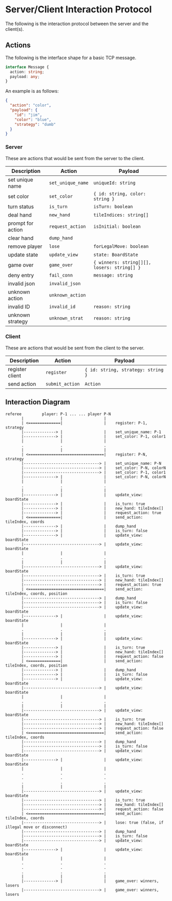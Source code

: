 # Server/Client Interaction Protocol

The following is the interaction protocol between the server and the client(s).

## Actions

The following is the interface shape for a basic TCP message.

```ts
interface Message {
  action: string;
  payload: any;
}
```

An example is as follows:

```json
{
  "action": "color",
  "payload": {
    "id": "jim",
    "color": "blue",
    "strategy": "dumb"
  }
}
```

### Server

These are actions that would be sent from the server to the client.

| Description       | Action            | Payload                                     |
| ----------------- | ----------------- | ------------------------------------------- |
| set unique name   | `set_unique_name` | `uniqueId: string`                          |
| set color         | `set_color`       | `{ id: string, color: string }`             |
| turn status       | `is_turn`         | `isTurn: boolean`                           |
| deal hand         | `new_hand`        | `tileIndices: string[]`                     |
| prompt for action | `request_action`  | `isInitial: boolean`                        |
| clear hand        | `dump_hand`       |                                             |
| remove player     | `lose`            | `forLegalMove: boolean`                     |
| update state      | `update_view`     | `state: BoardState`                         |
| game over         | `game_over`       | `{ winners: string[][], losers: string[] }` |
| deny entry        | `fail_conn`       | `message: string`                           |
| invalid json      | `invalid_json`    |                                             |
| unknown action    | `unknown_action`  |                                             |
| invalid ID        | `invalid_id`      | `reason: string`                            |
| unknown strategy  | `unknown_strat`   | `reason: string`                            |

### Client

These are actions that would be sent from the client to the server.

| Description     | Action          | Payload                            |
| --------------- | --------------- | ---------------------------------- |
| register client | `register`      | `{ id: string, strategy: string }` |
| send action     | `submit_action` | `Action`                           |

## Interaction Diagram

```
referee         player: P-1 ... ... player P-N
       |                |                  |
       | <==============|                  |    register: P-1, strategy
       |--------------> |                  |    set_unique_name: P-1
       |--------------> |                  |    set_color: P-1, color1
       |                |                  |
       .                .                  .
       |                |                  |
       | <=================================|    register: P-N, strategy
       |---------------------------------> |    set_unique_name: P-N
       |---------------------------------> |    set_color: P-N, colorN
       |---------------------------------> |    set_color: P-1, color1
       |--------------> |                  |    set_color: P-N, colorN
       |                |                  |
       .                .                  .
       |                |                  |
       |--------------> |                  |    update_view: boardState
       |--------------> |                  |    is_turn: true
       |--------------> |                  |    new_hand: tileIndex[]
       |--------------> |                  |    request_action: true
       | <==============|                  |    send_action: tileIndex, coords
       |--------------> |                  |    dump_hand
       |--------------> |                  |    is_turn: false
       |--------------> |                  |    update_view: boardState
       |---------------------------------> |    update_view: boardState
       |                |                  |
       .                .                  .
       |                |                  |
       |---------------------------------> |    update_view: boardState
       |---------------------------------> |    is_turn: true
       |---------------------------------> |    new_hand: tileIndex[]
       |---------------------------------> |    request_action: true
       | <=================================|    send_action: tileIndex, coords, position
       |---------------------------------> |    dump_hand
       |---------------------------------> |    is_turn: false
       |---------------------------------> |    update_view: boardState
       |--------------> |                  |    update_view: boardState
       |                |                  |
       .                .                  .
       |                |                  |
       |--------------> |                  |    update_view: boardState
       |--------------> |                  |    is_turn: true
       |--------------> |                  |    new_hand: tileIndex[]
       |--------------> |                  |    request_action: false
       | <==============|                  |    send_action: tileIndex, coords, position
       |--------------> |                  |    dump_hand
       |--------------> |                  |    is_turn: false
       |--------------> |                  |    update_view: boardState
       |---------------------------------> |    update_view: boardState
       |                |                  |
       .                .                  .
       |                |                  |
       |---------------------------------> |    update_view: boardState
       |---------------------------------> |    is_turn: true
       |---------------------------------> |    new_hand: tileIndex[]
       |---------------------------------> |    request_action: false
       | <=================================|    send_action: tileIndex, coords
       |---------------------------------> |    dump_hand
       |---------------------------------> |    is_turn: false
       |---------------------------------> |    update_view: boardState
       |--------------> |                  |    update_view: boardState
       |                |                  |
       .                .                  .
       .                .                  .
       .                .                  .
       |                |                  |
       |---------------------------------> |    update_view: boardState
       |---------------------------------> |    is_turn: true
       |---------------------------------> |    new_hand: tileIndex[]
       |---------------------------------> |    request_action: false
       | <=================================|    send_action: tileIndex, coords
       |---------------------------------> |    lose: true (false, if illegal move or disconnect)
       |---------------------------------> |    dump_hand
       |---------------------------------> |    is_turn: false
       |---------------------------------> |    update_view: boardState
       |--------------> |                  |    update_view: boardState
       |                |                  |
       .                .                  .
       .                .                  .
       .                .                  .
       |                |                  |
       |--------------> |                  |    game_over: winners, losers
       |---------------------------------> |    game_over: winners, losers
```
